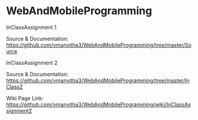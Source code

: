 # WebAndMobileProgramming

InClassAssignment 1

Source & Documentation: https://github.com/vmanvitha3/WebAndMobileProgramming/tree/master/Source

InClassAssignment 2 

Source & Documentation: https://github.com/vmanvitha3/WebAndMobileProgramming/tree/master/InClass2

Wiki Page Link: https://github.com/vmanvitha3/WebAndMobileProgramming/wiki/InClassAssignment2
